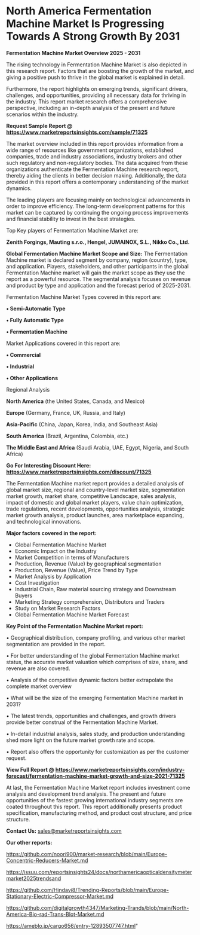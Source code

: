 # North America Fermentation Machine Market Is Progressing Towards A Strong Growth By 2031

<Strong> Fermentation Machine Market Overview 2025 - 2031</strong>

The rising technology in Fermentation Machine Market is also depicted in this research report. Factors that are boosting the growth of the market, and giving a positive push to thrive in the global market is explained in detail.

Furthermore, the report highlights on emerging trends, significant drivers, challenges, and opportunities, providing all necessary data for thriving in the industry. This report market research offers a comprehensive perspective, including an in-depth analysis of the present and future scenarios within the industry.

<strong>Request Sample Report @ <a href=https://www.marketreportsinsights.com/sample/71325>https://www.marketreportsinsights.com/sample/71325</a></strong>

The market overview included in this report provides information from a wide range of resources like government organizations, established companies, trade and industry associations, industry brokers and other such regulatory and non-regulatory bodies. The data acquired from these organizations authenticate the Fermentation Machine research report, thereby aiding the clients in better decision making. Additionally, the data provided in this report offers a contemporary understanding of the market dynamics.

The leading players are focusing mainly on technological advancements in order to improve efficiency. The long-term development patterns for this market can be captured by continuing the ongoing process improvements and financial stability to invest in the best strategies.

Top Key players of Fermentation Machine Market are:

<strong>Zenith Forgings, Mauting s.r.o., Hengel, JUMAINOX, S.L., Nikko Co., Ltd.</strong>

<strong><b>Global Fermentation Machine Market Scope and Size:</b></strong>
The Fermentation Machine market is declared segment by company, region (country), type, and application. Players, stakeholders, and other participants in the global Fermentation Machine market will gain the market scope as they use the report as a powerful resource. The segmental analysis focuses on revenue and product by type and application and the forecast period of 2025-2031.

Fermentation Machine Market Types covered in this report are:

<strong>• Semi-Automatic Type

• Fully Automatic Type

• Fermentation Machine</strong>

Market Applications covered in this report are:

<strong>• Commercial

• Industrial

• Other Applications</strong> 

Regional Analysis

<strong>North America</strong> (the United States, Canada, and Mexico)

<strong>Europe</strong> (Germany, France, UK, Russia, and Italy)

<strong>Asia-Pacific</strong> (China, Japan, Korea, India, and Southeast Asia)

<strong>South America</strong> (Brazil, Argentina, Colombia, etc.)

<strong>The Middle East and Africa</strong> (Saudi Arabia, UAE, Egypt, Nigeria, and South Africa)

<strong>Go For Interesting Discount Here: <a href=https://www.marketreportsinsights.com/discount/71325>https://www.marketreportsinsights.com/discount/71325</a></strong>

The Fermentation Machine market report provides a detailed analysis of global market size, regional and country-level market size, segmentation market growth, market share, competitive Landscape, sales analysis, impact of domestic and global market players, value chain optimization, trade regulations, recent developments, opportunities analysis, strategic market growth analysis, product launches, area marketplace expanding, and technological innovations.

<strong><b>Major factors covered in the report:</b></strong>
<ul>
  <li>Global Fermentation Machine Market </li>
  <li>Economic Impact on the Industry</li>
  <li>Market Competition in terms of Manufacturers</li>
  <li>Production, Revenue (Value) by geographical segmentation</li>
  <li>Production, Revenue (Value), Price Trend by Type</li>
  <li>Market Analysis by Application</li>
  <li>Cost Investigation</li>
  <li>Industrial Chain, Raw material sourcing strategy and Downstream Buyers</li>
  <li>Marketing Strategy comprehension, Distributors and Traders</li>
  <li>Study on Market Research Factors</li>
  <li>Global Fermentation Machine Market Forecast</li>
</ul>

<strong><b>Key Point of the Fermentation Machine Market report:</b></strong>

• Geographical distribution, company profiling, and various other market segmentation are provided in the report.

• For better understanding of the global Fermentation Machine market status, the accurate market valuation which comprises of size, share, and revenue are also covered.

• Analysis of the competitive dynamic factors better extrapolate the complete market overview

• What will be the size of the emerging Fermentation Machine market in 2031?

• The latest trends, opportunities and challenges, and growth drivers provide better construal of the Fermentation Machine Market.

• In-detail industrial analysis, sales study, and production understanding shed more light on the future market growth rate and scope.

• Report also offers the opportunity for customization as per the customer request.

<strong><b>View Full Report @ <a href=https://www.marketreportsinsights.com/industry-forecast/fermentation-machine-market-growth-and-size-2021-71325>https://www.marketreportsinsights.com/industry-forecast/fermentation-machine-market-growth-and-size-2021-71325</a></b></strong>


At last, the Fermentation Machine Market report includes investment come analysis and development trend analysis. The present and future opportunities of the fastest growing international industry segments are coated throughout this report. This report additionally presents product specification, manufacturing method, and product cost structure, and price structure.

<strong>Contact Us:</strong>
sales@marketreportsinsights.com

<strong>Our other reports:</strong>

<a href=https://github.com/noori900/market-research/blob/main/Europe-Concentric-Reducers-Market.md>https://github.com/noori900/market-research/blob/main/Europe-Concentric-Reducers-Market.md</a>

<a href=https://issuu.com/reportsinsights24/docs/northamericaopticaldensitymetermarket2025trendsand>https://issuu.com/reportsinsights24/docs/northamericaopticaldensitymetermarket2025trendsand</a>

<a href=https://github.com/Hindavi8/Trending-Reports/blob/main/Europe-Stationary-Electric-Compressor-Market.md>https://github.com/Hindavi8/Trending-Reports/blob/main/Europe-Stationary-Electric-Compressor-Market.md</a>

<a href=https://github.com/digitalgrowth4347/Marketing-Trands/blob/main/North-America-Bio-rad-Trans-Blot-Market.md>https://github.com/digitalgrowth4347/Marketing-Trands/blob/main/North-America-Bio-rad-Trans-Blot-Market.md</a>

<a href=https://ameblo.jp/cargo656/entry-12893507747.html>https://ameblo.jp/cargo656/entry-12893507747.html</a>"
